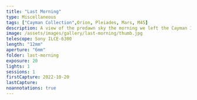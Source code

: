 ```yaml
---
title: "Last Morning"
type: Miscellaneous
tags: ["Cayman Collection",Orion, Pleiades, Mars, M45]
description: A view of the predawn sky the morning we left the Cayman Islands.
image: /assets/images/gallery/last-morning/thumb.jpg
telescope: Sony ILCE-6300
length: "12mm"
aperture: "6mm"
folder: last-morning
exposure: 20
lights: 1
sessions: 1
firstCapture: 2022-10-20  
lastCapture:
noannotations: true
---
```

